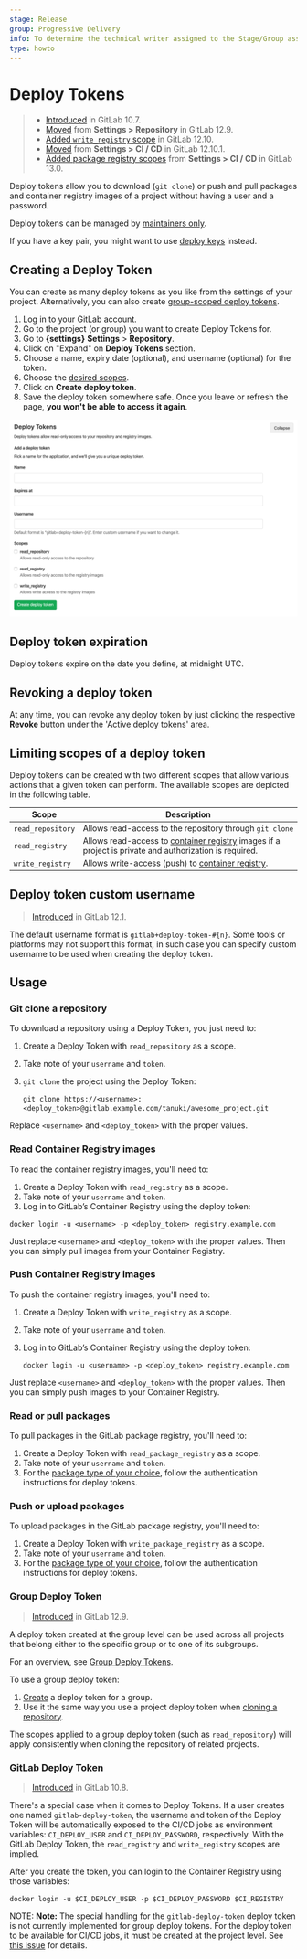 ```yaml
---
stage: Release
group: Progressive Delivery
info: To determine the technical writer assigned to the Stage/Group associated with this page, see https://about.gitlab.com/handbook/engineering/ux/technical-writing/#designated-technical-writers
type: howto
---
```


# Deploy Tokens

> - [Introduced](https://gitlab.com/gitlab-org/gitlab-foss/-/merge_requests/17894) in GitLab 10.7.
> - [Moved](https://gitlab.com/gitlab-org/gitlab/-/issues/199370) from **Settings > Repository** in GitLab 12.9.
> - [Added `write_registry` scope](https://gitlab.com/gitlab-org/gitlab/-/issues/22743) in GitLab 12.10.
> - [Moved](https://gitlab.com/gitlab-org/gitlab/-/merge_requests/29280) from **Settings > CI / CD** in GitLab 12.10.1.
> - [Added package registry scopes](https://gitlab.com/gitlab-org/gitlab/-/issues/213566) from **Settings > CI / CD** in GitLab 13.0.

Deploy tokens allow you to download (`git clone`) or push and pull packages and container registry images of a project without having a user and a password.

Deploy tokens can be managed by [maintainers only](../../permissions.md).

If you have a key pair, you might want to use [deploy keys](../../../ssh/README.md#deploy-keys) instead.

## Creating a Deploy Token

You can create as many deploy tokens as you like from the settings of your project. Alternatively, you can also create [group-scoped deploy tokens](#group-deploy-token).

1. Log in to your GitLab account.
1. Go to the project (or group) you want to create Deploy Tokens for.
1. Go to **{settings}** **Settings** > **Repository**.
1. Click on "Expand" on **Deploy Tokens** section.
1. Choose a name, expiry date (optional), and username (optional) for the token.
1. Choose the [desired scopes](#limiting-scopes-of-a-deploy-token).
1. Click on **Create deploy token**.
1. Save the deploy token somewhere safe. Once you leave or refresh
   the page, **you won't be able to access it again**.

![Personal access tokens page](img/deploy_tokens.png)

## Deploy token expiration

Deploy tokens expire on the date you define, at midnight UTC.

## Revoking a deploy token

At any time, you can revoke any deploy token by just clicking the
respective **Revoke** button under the 'Active deploy tokens' area.

## Limiting scopes of a deploy token

Deploy tokens can be created with two different scopes that allow various
actions that a given token can perform. The available scopes are depicted in
the following table.

| Scope | Description |
| ----- | ----------- |
| `read_repository` | Allows read-access to the repository through `git clone` |
| `read_registry` | Allows read-access to [container registry](../../packages/container_registry/index.md) images if a project is private and authorization is required. |
| `write_registry` | Allows write-access (push) to [container registry](../../packages/container_registry/index.md). |

## Deploy token custom username

> [Introduced](https://gitlab.com/gitlab-org/gitlab-foss/-/merge_requests/29639) in GitLab 12.1.

The default username format is `gitlab+deploy-token-#{n}`. Some tools or platforms may not support this format,
in such case you can specify custom username to be used when creating the deploy token.

## Usage

### Git clone a repository

To download a repository using a Deploy Token, you just need to:

1. Create a Deploy Token with `read_repository` as a scope.
1. Take note of your `username` and `token`.
1. `git clone` the project using the Deploy Token:

   ```shell
   git clone https://<username>:<deploy_token>@gitlab.example.com/tanuki/awesome_project.git
   ```

Replace `<username>` and `<deploy_token>` with the proper values.

### Read Container Registry images

To read the container registry images, you'll need to:

1. Create a Deploy Token with `read_registry` as a scope.
1. Take note of your `username` and `token`.
1. Log in to GitLab’s Container Registry using the deploy token:

```shell
docker login -u <username> -p <deploy_token> registry.example.com
```

Just replace `<username>` and `<deploy_token>` with the proper values. Then you can simply
pull images from your Container Registry.

### Push Container Registry images

To push the container registry images, you'll need to:

1. Create a Deploy Token with `write_registry` as a scope.
1. Take note of your `username` and `token`.
1. Log in to GitLab’s Container Registry using the deploy token:

   ```shell
   docker login -u <username> -p <deploy_token> registry.example.com
   ```

Just replace `<username>` and `<deploy_token>` with the proper values. Then you can simply
push images to your Container Registry.

### Read or pull packages

To pull packages in the GitLab package registry, you'll need to:

1. Create a Deploy Token with `read_package_registry` as a scope.
1. Take note of your `username` and `token`.
1. For the [package type of your choice](./../../packages/index.md), follow the authentication instructions for deploy tokens.

### Push or upload packages

To upload packages in the GitLab package registry, you'll need to:

1. Create a Deploy Token with `write_package_registry` as a scope.
1. Take note of your `username` and `token`.
1. For the [package type of your choice](./../../packages/index.md), follow the authentication instructions for deploy tokens.

### Group Deploy Token

> [Introduced](https://gitlab.com/gitlab-org/gitlab/-/issues/21765) in GitLab 12.9.

A deploy token created at the group level can be used across all projects that
belong either to the specific group or to one of its subgroups.

<i class="fa fa-youtube-play youtube" aria-hidden="true"></i>
For an overview, see [Group Deploy Tokens](https://youtu.be/8kxTJvaD9ks).

To use a group deploy token:

1. [Create](#creating-a-deploy-token) a deploy token for a group.
1. Use it the same way you use a project deploy token when
   [cloning a repository](#git-clone-a-repository).

The scopes applied to a group deploy token (such as `read_repository`) will
apply consistently when cloning the repository of related projects.

### GitLab Deploy Token

> [Introduced](https://gitlab.com/gitlab-org/gitlab-foss/-/merge_requests/18414) in GitLab 10.8.

There's a special case when it comes to Deploy Tokens. If a user creates one
named `gitlab-deploy-token`, the username and token of the Deploy Token will be
automatically exposed to the CI/CD jobs as environment variables: `CI_DEPLOY_USER` and
`CI_DEPLOY_PASSWORD`, respectively. With the GitLab Deploy Token, the
`read_registry` and `write_registry` scopes are implied.

After you create the token, you can login to the Container Registry using
those variables:

```shell
docker login -u $CI_DEPLOY_USER -p $CI_DEPLOY_PASSWORD $CI_REGISTRY
```

NOTE: **Note:**
The special handling for the `gitlab-deploy-token` deploy token is not currently implemented for group deploy tokens. For the deploy token to be available for CI/CD jobs, it must be created at the project level. See [this issue](https://gitlab.com/gitlab-org/gitlab/-/issues/214014) for details.
